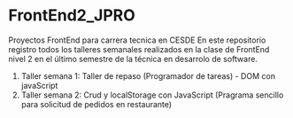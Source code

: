 # FrontEnd2_JPRO
Proyectos FrontEnd para carrera tecnica en CESDE
En este repositorio registro todos los talleres semanales realizados en la clase de FrontEnd nivel 2 en el último semestre de la técnica en desarrolo de software.
1. Taller semana 1: Taller de repaso (Programador de tareas) - DOM con javaScript 
2. Taller semana 2: Crud y localStorage con JavaScript (Pragrama sencillo para solicitud de pedidos en restaurante)
